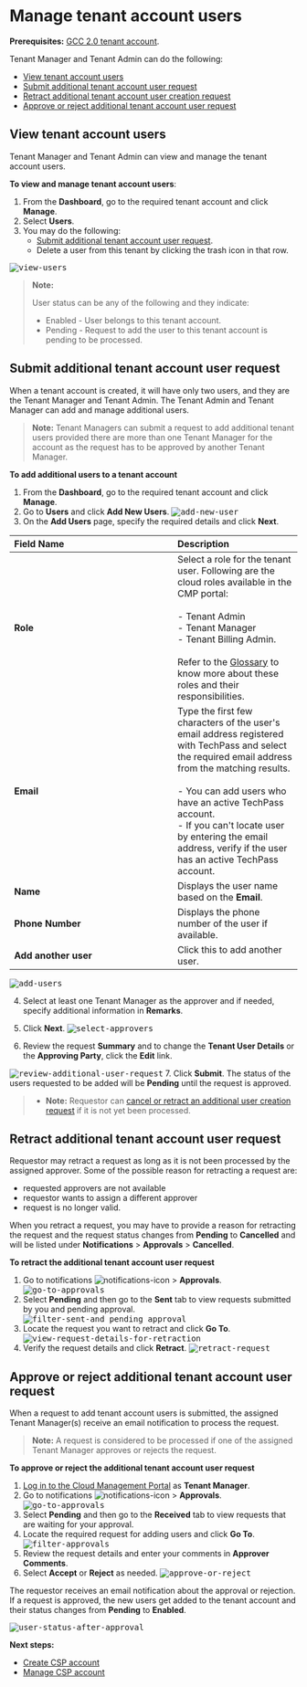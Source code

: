 # Manage tenant account users

**Prerequisites:** [GCC 2.0 tenant account](create-tenant-account).

Tenant Manager and Tenant Admin can do the following:

- [View tenant account users](#view-tenant-account-users)
- [Submit additional tenant account user request](#submit-additional-tenant-account-user-request)
- [Retract additional tenant account user creation request](#retract-additional-tenant-account-user-request)
- [Approve or reject additional tenant account user request](#approve-or-reject-additional-tenant-account-user-request)


## View tenant account users

Tenant Manager and Tenant Admin can view and manage the tenant account users.

**To view and manage tenant account users**:
1. From the **Dashboard**, go to the required tenant account and click **Manage**.
2. Select **Users**.
3. You may do the following:
   - [Submit additional tenant account user request](#submit-additional-tenant-account-user-request).
   - Delete a user from this tenant by clicking the trash icon in that row.

<kbd>![view-users](images/view-users.png)</kbd>   

> **Note:**
>
> User status can be any of the following and they indicate:
>- Enabled - User belongs to this tenant account.
>- Pending - Request to add the user to this tenant account is pending to be processed.

## Submit additional tenant account user request

When a tenant account is created, it will have only two users, and they are the Tenant Manager and Tenant Admin. The Tenant Admin and Tenant Manager can add and manage additional users.

> **Note:** Tenant Managers can submit a request to add additional tenant users provided there are more than one Tenant Manager for the account as the request has to be approved by another Tenant Manager.

**To add additional users to a tenant account**

1. From the **Dashboard**, go to the required tenant account and click **Manage**.
2. Go to **Users** and click **Add New Users**.
<kbd>![add-new-user](images/add-new-user.png)</kbd>
3. On the **Add Users** page, specify the required details and click **Next**.

| <div style="width:270px">Field Name</div>  | Description |
| :------------------------------------------ |:-------------|
| **Role**      | Select a role for the tenant user. Following are the cloud roles available in the CMP portal: <br><br> - Tenant Admin<br>- Tenant Manager<br>- Tenant Billing Admin. <br><br>Refer to the [Glossary](glossary) to know more about these roles and their responsibilities.  |
| **Email**     | Type the first few characters of the user's email address registered with TechPass and select the required email address from the matching results. <br><br>- You can add users who have an active TechPass account. <br>- If you can't locate user by entering the email address, verify if the user has an active TechPass account. |
| **Name** | Displays the user name based on the **Email**. |
| **Phone Number** | Displays the phone number of the user if available. |
| **Add another user** |  Click this to add another user. |

  <kbd>![add-users](images/add-users-02.png)</kbd>

4. Select at least one Tenant Manager as the approver and if needed, specify additional information in **Remarks**.
5. Click **Next**.
 <kbd>![select-approvers](images/select-approvers-01.png)</kbd>

6. Review the request **Summary** and to change the **Tenant User Details** or the **Approving Party**, click the **Edit** link.

  <kbd>![review-additional-user-request](images/review-additional-user-request.png)</kbd>
7. Click **Submit**. The status of the users requested to be added will be **Pending** until the request is approved.

>- **Note:** Requestor can [cancel or retract an additional user creation request](#retract-additional-tenant-account-user-request) if it is not yet been processed.


## Retract additional tenant account user request

Requestor may retract a request as long as it is not been processed by the assigned approver. Some of the possible reason for retracting a request are:
- requested approvers are not available
- requestor wants to assign a different approver
- request is no longer valid.

When you retract a request, you may have to provide a reason for retracting the request and the request status changes from **Pending** to **Cancelled** and will be listed under **Notifications** > **Approvals** > **Cancelled**.

**To retract the additional tenant account user request**
1. Go to notifications ![notifications-icon](images/notifications-icon.png) > **Approvals**.
<kbd>![go-to-approvals](images/go-to-approvals.png)</kbd>
2. Select **Pending** and then go to the **Sent** tab to view requests submitted by you and pending approval.
<kbd>![filter-sent-and pending approval](images/filter-sent.png)</kbd>
3. Locate the request you want to retract and click **Go To**.
<kbd>![view-request-details-for-retraction](images/retract-additional-user-request.png)</kbd>
4. Verify the request details and click **Retract**.
<kbd>![retract-request](images/retract-request.png)</kbd>

## Approve or reject additional tenant account user request

When a request to add tenant account users is submitted, the assigned Tenant Manager(s) receive an email notification to process the request.

> **Note:**
> A request is considered to be processed if one of the assigned Tenant Manager approves or rejects the request.

**To approve or reject the additional tenant account user request**

1. [Log in to the Cloud Management Portal](log-in-to-cmp) as **Tenant Manager**.
2. Go to notifications ![notifications-icon](images/notifications-icon.png) > **Approvals**.
<kbd>![go-to-approvals](images/go-to-approvals.png)</kbd>
3. Select **Pending** and then go to the **Received** tab to view requests that are waiting for your approval.
4. Locate the required request for adding users and click **Go To**.
<kbd>![filter-approvals](images/filter-approvals-additional-user-request.png)</kbd>
5. Review the request details and enter your comments in **Approver Comments**.
6. Select **Accept** or **Reject** as needed.
<kbd>![approve-or-reject](images/approve-or-reject.png)</kbd>

  The requestor receives an email notification about the approval or rejection. If a request is approved, the new users get added to the tenant account and their status changes from **Pending** to **Enabled**.

  <kbd>![user-status-after-approval](images/user-status-after-approval.png)</kbd>

**Next steps:**  
- [Create CSP account](create-csp-account)
- [Manage CSP account](manage-csp-account-users)

